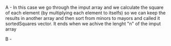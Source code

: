 A - In this case we go through the imput array and we calculate the square of each element (by multiplying each element to itselfs) so we can keep the results in another array and then sort from minors to mayors and called it sortedSquares vector. It ends when we achive the lenght "n" of the imput array


B - 